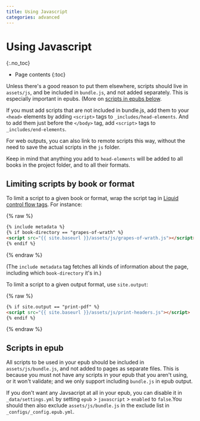 ```yaml
---
title: Using Javascript
categories: advanced
---
```


# Using Javascript
{:.no_toc}

* Page contents
{:toc}

Unless there's a good reason to put them elsewhere, scripts should live in `assets/js`, and be included in `bundle.js`, and not added separately. This is especially important in epubs. (More on [scripts in epubs below](#adding-scripts-to-epubs).

If you must add scripts that are not included in bundle.js, add them to your `<head>` elements by adding `<script>` tags to `_includes/head-elements`. And to add them just before the `</body>` tag, add `<script>` tags to `_includes/end-elements`.

For web outputs, you can also link to remote scripts this way, without the need to save the actual scripts in the `js` folder.

Keep in mind that anything you add to `head-elements` will be added to all books in the project folder, and to all their formats.

## Limiting scripts by book or format

To limit a script to a given book or format, wrap the script tag in [Liquid control flow tags](https://help.shopify.com/themes/liquid/tags/control-flow-tags). For instance:

{% raw %}
``` html
{% include metadata %}
{% if book-directory == "grapes-of-wrath" %}
<script src="{{ site.baseurl }}/assets/js/grapes-of-wrath.js"></script>
{% endif %}
```
{% endraw %}

(The `include metadata` tag fetches all kinds of information about the page, including which `book-directory` it's in.)

To limit a script to a given output format, use `site.output`:

{% raw %}
``` html
{% if site.output == "print-pdf" %}
<script src="{{ site.baseurl }}/assets/js/print-headers.js"></script>
{% endif %}
```
{% endraw %}

## Scripts in epub

All scripts to be used in your epub should be included in `assets/js/bundle.js`, and not added to pages as separate files. This is because you must not have any scripts in your epub that you aren't using, or it won't validate; and we only support including `bundle.js` in epub output.

If you don't want any Javsacript at all in your epub, you can disable it in `_data/settings.yml` by setting `epub` > `javascript` > `enabled` to `false`.You should then also exclude `assets/js/bundle.js` in the exclude list in `_configs/_config.epub.yml`.
